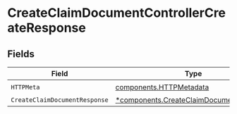# CreateClaimDocumentControllerCreateResponse


## Fields

| Field                                                                                             | Type                                                                                              | Required                                                                                          | Description                                                                                       |
| ------------------------------------------------------------------------------------------------- | ------------------------------------------------------------------------------------------------- | ------------------------------------------------------------------------------------------------- | ------------------------------------------------------------------------------------------------- |
| `HTTPMeta`                                                                                        | [components.HTTPMetadata](../../models/components/httpmetadata.md)                                | :heavy_check_mark:                                                                                | N/A                                                                                               |
| `CreateClaimDocumentResponse`                                                                     | [*components.CreateClaimDocumentResponse](../../models/components/createclaimdocumentresponse.md) | :heavy_minus_sign:                                                                                | N/A                                                                                               |